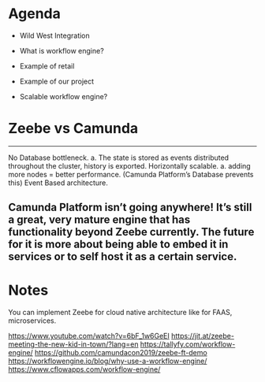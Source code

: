 # Agenda

- Wild West Integration
- What is workflow engine?
- Example of retail
- Example of our project

- Scalable workflow engine?


# Zeebe vs Camunda

------------
No Database bottleneck.
a. The state is stored as events distributed throughout the cluster, history is exported.
Horizontally scalable.
a. adding more nodes = better performance. (Camunda Platform’s Database prevents this)
Event Based architecture.

Camunda Platform isn’t going anywhere! It’s still a great, very mature engine that has functionality beyond Zeebe currently. The future for it is more about being able to embed it in services or to self host it as a certain service.
--------------


# Notes

You can implement Zeebe for cloud native architecture like for FAAS, microservices.

https://www.youtube.com/watch?v=6bF_1w6GeEI
https://jit.at/zeebe-meeting-the-new-kid-in-town/?lang=en
https://tallyfy.com/workflow-engine/
https://github.com/camundacon2019/zeebe-ft-demo
https://workflowengine.io/blog/why-use-a-workflow-engine/
https://www.cflowapps.com/workflow-engine/